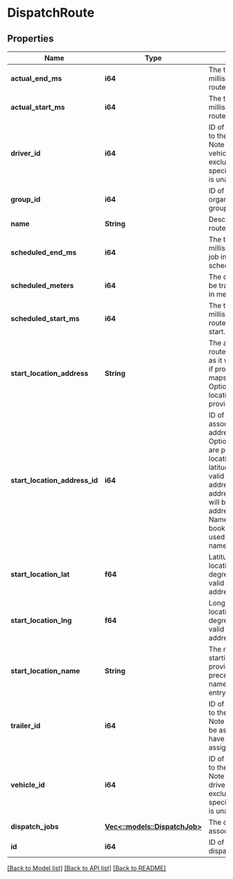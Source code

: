 # DispatchRoute

## Properties
Name | Type | Description | Notes
------------ | ------------- | ------------- | -------------
**actual_end_ms** | **i64** | The time in Unix epoch milliseconds that the route actually ended. | [optional] [default to null]
**actual_start_ms** | **i64** | The time in Unix epoch milliseconds that the route actually started. | [optional] [default to null]
**driver_id** | **i64** | ID of the driver assigned to the dispatch route. Note that driver_id and vehicle_id are mutually exclusive. If neither is specified, then the route is unassigned. | [optional] [default to null]
**group_id** | **i64** | ID of the group if the organization has multiple groups (optional). | [optional] [default to null]
**name** | **String** | Descriptive name of this route. | [default to null]
**scheduled_end_ms** | **i64** | The time in Unix epoch milliseconds that the last job in the route is scheduled to end. | [default to null]
**scheduled_meters** | **i64** | The distance expected to be traveled for this route in meters. | [optional] [default to null]
**scheduled_start_ms** | **i64** | The time in Unix epoch milliseconds that the route is scheduled to start. | [default to null]
**start_location_address** | **String** | The address of the route&#39;s starting location, as it would be recognized if provided to maps.google.com. Optional if a valid start location address ID is provided. | [optional] [default to null]
**start_location_address_id** | **i64** | ID of the start location associated with an address book entry. Optional if valid values are provided for start location address or latitude/longitude. If a valid start location address ID is provided, address/latitude/longitude will be used from the address book entry. Name of the address book entry will only be used if the start location name is not provided. | [optional] [default to null]
**start_location_lat** | **f64** | Latitude of the start location in decimal degrees. Optional if a valid start location address ID is provided. | [optional] [default to null]
**start_location_lng** | **f64** | Longitude of the start location in decimal degrees. Optional if a valid start location address ID is provided. | [optional] [default to null]
**start_location_name** | **String** | The name of the route&#39;s starting location. If provided, it will take precedence over the name of the address book entry. | [optional] [default to null]
**trailer_id** | **i64** | ID of the trailer assigned to the dispatch route. Note that trailers can only be assigned to routes that have a Vehicle or Driver assigned to them. | [optional] [default to null]
**vehicle_id** | **i64** | ID of the vehicle assigned to the dispatch route. Note that vehicle_id and driver_id are mutually exclusive. If neither is specified, then the route is unassigned. | [optional] [default to null]
**dispatch_jobs** | [**Vec<::models::DispatchJob>**](DispatchJob.md) | The dispatch jobs associated with this route. | [default to null]
**id** | **i64** | ID of the Samsara dispatch route. | [default to null]

[[Back to Model list]](../README.md#documentation-for-models) [[Back to API list]](../README.md#documentation-for-api-endpoints) [[Back to README]](../README.md)


